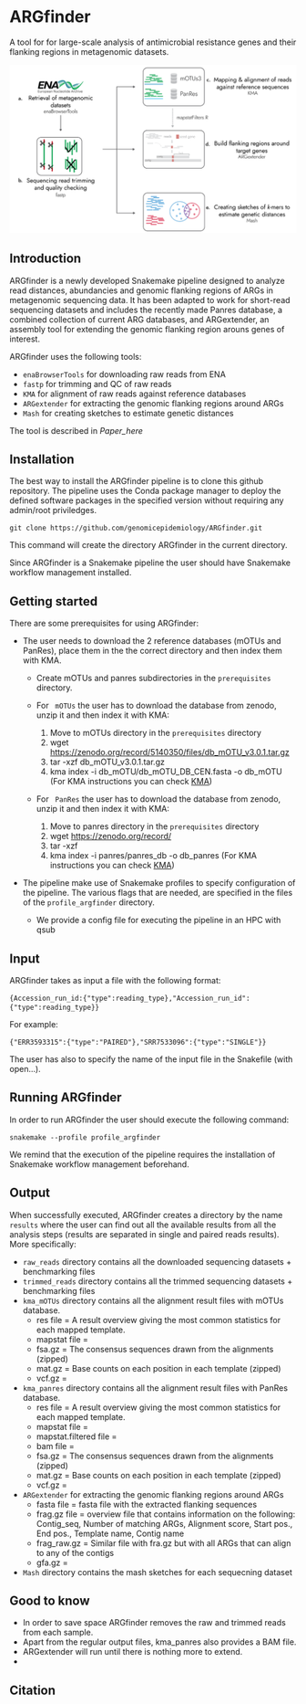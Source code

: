 # ARGfinder
A tool for for large-scale analysis of antimicrobial resistance genes and their flanking regions in metagenomic datasets.

<img src="ARGfinder_pipeline.png" alt="ARGfinder pipeline">

## Introduction

ARGfinder is a newly developed Snakemake pipeline designed to analyze read distances, abundancies and genomic flanking regions of ARGs in metagenomic sequencing data. It has been adapted to work for short-read sequencing datasets and includes the recently made Panres database, a combined collection of current ARG databases, and ARGextender, an assembly tool for extending the genomic flanking region arouns genes of interest.

ARGfinder uses the following tools:


* ``` enaBrowserTools ``` for downloading raw reads from ENA
* ``` fastp ``` for trimming and QC of raw reads
* ``` KMA ``` for alignment of raw reads against reference databases
* ``` ARGextender ``` for extracting the genomic flanking regions around ARGs
* ``` Mash ``` for creating sketches to estimate genetic distances


The tool is described in *Paper_here*

## Installation

The best way to install the ARGfinder pipeline is to clone this github repository. The pipeline uses the Conda package manager to deploy the defined software packages in the specified version without requiring any admin/root priviledges.

```
git clone https://github.com/genomicepidemiology/ARGfinder.git
```
This command will create the directory ARGfinder in the current directory.

Since ARGfinder is a Snakemake pipeline the user should have Snakemake workflow management installed. 

## Getting started

There are some prerequisites for using ARGfinder:

* The user needs to download the 2 reference databases (mOTUs and PanRes), place them in the the correct directory and then index them with KMA. 

	* Create mOTUs and panres subdirectories in the ``` prerequisites ``` directory.

	* For ``` mOTUs``` the user has to download the database from zenodo, unzip it and then index it with KMA:
		1. Move to mOTUs directory in the ``` prerequisites ``` directory
		2. wget https://zenodo.org/record/5140350/files/db_mOTU_v3.0.1.tar.gz
		3. tar -xzf db_mOTU_v3.0.1.tar.gz
		4. kma index -i db_mOTU/db_mOTU_DB_CEN.fasta -o db_mOTU (For KMA instructions you can check  <a href="https://bitbucket.org/genomicepidemiology/kma/src/master/">KMA</a>)

	* For ``` PanRes``` the user has to download the database from zenodo, unzip it and then index it with KMA:
		1. Move to panres directory in the ``` prerequisites ``` directory
		2. wget https://zenodo.org/record/
		3. tar -xzf 
		4. kma index -i panres/panres_db -o db_panres (For KMA instructions you can check  <a href="https://bitbucket.org/genomicepidemiology/kma/src/master/">KMA</a>)

* The pipeline make use of Snakemake profiles to specify configuration of the pipeline. The various flags that are needed, are specified in the files of the ``` profile_argfinder ``` directory.
	
	* We provide a config file for executing the pipeline in an HPC with qsub

## Input

ARGfinder takes as input a file with the following format:

```
{Accession_run_id:{"type":reading_type},"Accession_run_id":{"type":reading_type}}
```

For example:

```
{"ERR3593315":{"type":"PAIRED"},"SRR7533096":{"type":"SINGLE"}}
```

The user has also to specify the name of the input file in the Snakefile (with open...).

## Running ARGfinder

In order to run ARGfinder the user should execute the following command:

```
snakemake --profile profile_argfinder
```

We remind that the execution of the pipeline requires the installation of Snakemake workflow management beforehand.

## Output

When successfully executed, ARGfinder creates a directory by the name ``` results ``` where the user can find out all the available results from all the analysis steps (results are separated in single and paired reads results). More specifically:


* ``` raw_reads ``` directory contains all the downloaded sequencing datasets + benchmarking files
* ``` trimmed_reads ``` directory contains all the trimmed sequencing datasets + benchmarking files
* ``` kma_mOTUs ``` directory contains all the alignment result files with mOTUs database.
	* res file = A result overview giving the most common statistics for each mapped template.
	* mapstat file = 
	* fsa.gz = The consensus sequences drawn from the alignments (zipped)
	* mat.gz = Base counts on each position in each template (zipped)
	* vcf.gz = 
* ``` kma_panres ``` directory contains all the alignment result files with PanRes database.
	* res file = A result overview giving the most common statistics for each mapped template.
	* mapstat file = 
	* mapstat.filtered file = 
	* bam file = 
	* fsa.gz = The consensus sequences drawn from the alignments (zipped)
	* mat.gz = Base counts on each position in each template (zipped)
	* vcf.gz = 
* ``` ARGextender ``` for extracting the genomic flanking regions around ARGs
	* fasta file = fasta file with the extracted flanking sequences
	* frag.gz file = overview file that contains information on the following: Contig_seq, Number of matching ARGs, Alignment score, Start pos., End pos., Template name, Contig name
	* frag_raw.gz = Similar file with fra.gz but with all ARGs that can align to any of the contigs
	* gfa.gz =  
* ``` Mash ``` directory contains the mash sketches for each sequecning dataset

## Good to know

* In order to save space ARGfinder removes the raw and trimmed reads from each sample. 
* Apart from the regular output files, kma_panres also provides a BAM file.
* ARGextender will run until there is nothing more to extend.
* 

## Citation